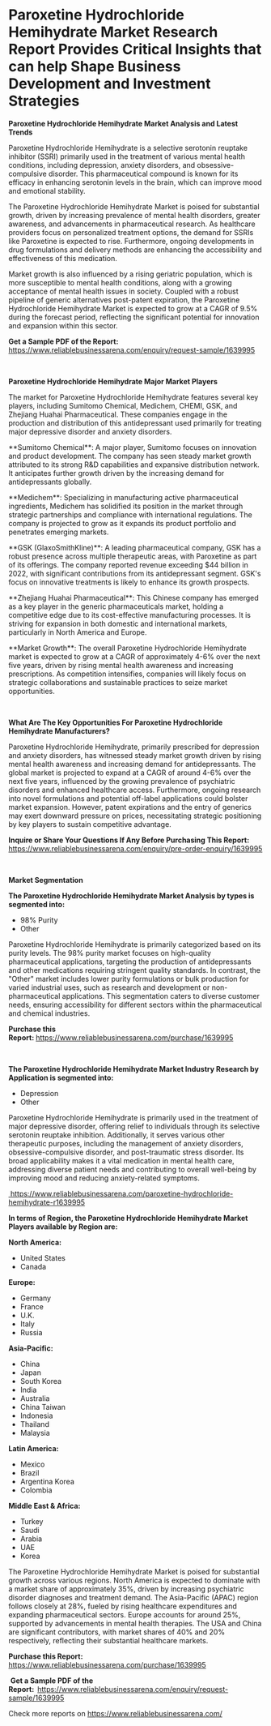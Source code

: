 <p><h1>Paroxetine Hydrochloride Hemihydrate Market Research Report Provides Critical Insights that can help Shape Business Development and Investment Strategies</h1></p><p><strong>Paroxetine Hydrochloride Hemihydrate Market Analysis and Latest Trends</strong></p>
<p><p>Paroxetine Hydrochloride Hemihydrate is a selective serotonin reuptake inhibitor (SSRI) primarily used in the treatment of various mental health conditions, including depression, anxiety disorders, and obsessive-compulsive disorder. This pharmaceutical compound is known for its efficacy in enhancing serotonin levels in the brain, which can improve mood and emotional stability.</p><p>The Paroxetine Hydrochloride Hemihydrate Market is poised for substantial growth, driven by increasing prevalence of mental health disorders, greater awareness, and advancements in pharmaceutical research. As healthcare providers focus on personalized treatment options, the demand for SSRIs like Paroxetine is expected to rise. Furthermore, ongoing developments in drug formulations and delivery methods are enhancing the accessibility and effectiveness of this medication.</p><p>Market growth is also influenced by a rising geriatric population, which is more susceptible to mental health conditions, along with a growing acceptance of mental health issues in society. Coupled with a robust pipeline of generic alternatives post-patent expiration, the Paroxetine Hydrochloride Hemihydrate Market is expected to grow at a CAGR of 9.5% during the forecast period, reflecting the significant potential for innovation and expansion within this sector.</p></p>
<p><strong>Get a Sample PDF of the Report:&nbsp;</strong> <a href="https://www.reliablebusinessarena.com/enquiry/request-sample/1639995?utm_campaign=1766&utm_medium=2&utm_source=Github&utm_content=ia&utm_term=31012025&utm_id=paroxetine-hydrochloride-hemihydrate">https://www.reliablebusinessarena.com/enquiry/request-sample/1639995</a></p>
<p>&nbsp;</p>
<p><strong>Paroxetine Hydrochloride Hemihydrate Major Market Players</strong></p>
<p><p>The market for Paroxetine Hydrochloride Hemihydrate features several key players, including Sumitomo Chemical, Medichem, CHEMI, GSK, and Zhejiang Huahai Pharmaceutical. These companies engage in the production and distribution of this antidepressant used primarily for treating major depressive disorder and anxiety disorders.</p><p>**Sumitomo Chemical**: A major player, Sumitomo focuses on innovation and product development. The company has seen steady market growth attributed to its strong R&D capabilities and expansive distribution network. It anticipates further growth driven by the increasing demand for antidepressants globally.</p><p>**Medichem**: Specializing in manufacturing active pharmaceutical ingredients, Medichem has solidified its position in the market through strategic partnerships and compliance with international regulations. The company is projected to grow as it expands its product portfolio and penetrates emerging markets.</p><p>**GSK (GlaxoSmithKline)**: A leading pharmaceutical company, GSK has a robust presence across multiple therapeutic areas, with Paroxetine as part of its offerings. The company reported revenue exceeding $44 billion in 2022, with significant contributions from its antidepressant segment. GSK's focus on innovative treatments is likely to enhance its growth prospects.</p><p>**Zhejiang Huahai Pharmaceutical**: This Chinese company has emerged as a key player in the generic pharmaceuticals market, holding a competitive edge due to its cost-effective manufacturing processes. It is striving for expansion in both domestic and international markets, particularly in North America and Europe.</p><p>**Market Growth**: The overall Paroxetine Hydrochloride Hemihydrate market is expected to grow at a CAGR of approximately 4-6% over the next five years, driven by rising mental health awareness and increasing prescriptions. As competition intensifies, companies will likely focus on strategic collaborations and sustainable practices to seize market opportunities.</p></p>
<p>&nbsp;</p>
<p><strong>What Are The Key Opportunities For Paroxetine Hydrochloride Hemihydrate Manufacturers?</strong></p>
<p><p>Paroxetine Hydrochloride Hemihydrate, primarily prescribed for depression and anxiety disorders, has witnessed steady market growth driven by rising mental health awareness and increasing demand for antidepressants. The global market is projected to expand at a CAGR of around 4-6% over the next five years, influenced by the growing prevalence of psychiatric disorders and enhanced healthcare access. Furthermore, ongoing research into novel formulations and potential off-label applications could bolster market expansion. However, patent expirations and the entry of generics may exert downward pressure on prices, necessitating strategic positioning by key players to sustain competitive advantage.</p></p>
<p><strong>Inquire or Share Your Questions If Any Before Purchasing This Report:</strong> <a href="https://www.reliablebusinessarena.com/enquiry/pre-order-enquiry/1639995?utm_campaign=1766&utm_medium=2&utm_source=Github&utm_content=ia&utm_term=31012025&utm_id=paroxetine-hydrochloride-hemihydrate">https://www.reliablebusinessarena.com/enquiry/pre-order-enquiry/1639995</a></p>
<p>&nbsp;</p>
<p><strong>Market Segmentation</strong></p>
<p><strong>The Paroxetine Hydrochloride Hemihydrate Market Analysis by types is segmented into:</strong></p>
<p><ul><li>98% Purity</li><li>Other</li></ul></p>
<p><p>Paroxetine Hydrochloride Hemihydrate is primarily categorized based on its purity levels. The 98% purity market focuses on high-quality pharmaceutical applications, targeting the production of antidepressants and other medications requiring stringent quality standards. In contrast, the "Other" market includes lower purity formulations or bulk production for varied industrial uses, such as research and development or non-pharmaceutical applications. This segmentation caters to diverse customer needs, ensuring accessibility for different sectors within the pharmaceutical and chemical industries.</p></p>
<p><strong>Purchase this Report:&nbsp;</strong><a href="https://www.reliablebusinessarena.com/purchase/1639995?utm_campaign=1766&utm_medium=2&utm_source=Github&utm_content=ia&utm_term=31012025&utm_id=paroxetine-hydrochloride-hemihydrate">https://www.reliablebusinessarena.com/purchase/1639995</a></p>
<p>&nbsp;</p>
<p><strong>The Paroxetine Hydrochloride Hemihydrate Market Industry Research by Application is segmented into:</strong></p>
<p><ul><li>Depression</li><li>Other</li></ul></p>
<p><p>Paroxetine Hydrochloride Hemihydrate is primarily used in the treatment of major depressive disorder, offering relief to individuals through its selective serotonin reuptake inhibition. Additionally, it serves various other therapeutic purposes, including the management of anxiety disorders, obsessive-compulsive disorder, and post-traumatic stress disorder. Its broad applicability makes it a vital medication in mental health care, addressing diverse patient needs and contributing to overall well-being by improving mood and reducing anxiety-related symptoms.</p></p>
<p><a href="https://www.reliablebusinessarena.com/paroxetine-hydrochloride-hemihydrate-r1639995?utm_campaign=1766&utm_medium=2&utm_source=Github&utm_content=ia&utm_term=31012025&utm_id=paroxetine-hydrochloride-hemihydrate">&nbsp;https://www.reliablebusinessarena.com/paroxetine-hydrochloride-hemihydrate-r1639995</a></p>
<p><strong>In terms of Region, the Paroxetine Hydrochloride Hemihydrate Market Players available by Region are:</strong></p>
<p>
    <p> <strong> North America: </strong>
        <ul>
            <li>United States</li>
            <li>Canada</li>
        </ul>
        </p> 
    <p> <strong> Europe: </strong>
        <ul>
            <li>Germany</li>
            <li>France</li>
            <li>U.K.</li>
            <li>Italy</li>
            <li>Russia</li>
        </ul>
        </p> 
    <p> <strong> Asia-Pacific: </strong>
        <ul>
            <li>China</li>
            <li>Japan</li>
            <li>South Korea</li>
            <li>India</li>
            <li>Australia</li>
            <li>China Taiwan</li>
            <li>Indonesia</li>
            <li>Thailand</li>
            <li>Malaysia</li>
        </ul>
        </p> 
    <p> <strong> Latin America: </strong>
        <ul>
            <li>Mexico</li>
            <li>Brazil</li>
            <li>Argentina Korea</li>
            <li>Colombia</li>
        </ul>
        </p> 
    <p> <strong> Middle East & Africa: </strong>
        <ul>
            <li>Turkey</li>
            <li>Saudi</li>
            <li>Arabia</li>
            <li>UAE</li>
            <li>Korea</li>
        </ul>
    </p>
    </p>
<p><p>The Paroxetine Hydrochloride Hemihydrate Market is poised for substantial growth across various regions. North America is expected to dominate with a market share of approximately 35%, driven by increasing psychiatric disorder diagnoses and treatment demand. The Asia-Pacific (APAC) region follows closely at 28%, fueled by rising healthcare expenditures and expanding pharmaceutical sectors. Europe accounts for around 25%, supported by advancements in mental health therapies. The USA and China are significant contributors, with market shares of 40% and 20% respectively, reflecting their substantial healthcare markets.</p></p>
<p><strong>Purchase this Report: </strong><a href="https://www.reliablebusinessarena.com/purchase/1639995?utm_campaign=1766&utm_medium=2&utm_source=Github&utm_content=ia&utm_term=31012025&utm_id=paroxetine-hydrochloride-hemihydrate">https://www.reliablebusinessarena.com/purchase/1639995</a></p>
<p>&nbsp;<strong>Get a Sample PDF of the Report:&nbsp;&nbsp;</strong><a href="https://www.reliablebusinessarena.com/enquiry/request-sample/1639995?utm_campaign=1766&utm_medium=2&utm_source=Github&utm_content=ia&utm_term=31012025&utm_id=paroxetine-hydrochloride-hemihydrate">https://www.reliablebusinessarena.com/enquiry/request-sample/1639995</a></p>
<p><strong></strong></p>
<p>Check more reports on <a href="https://www.reliablebusinessarena.com/?utm_campaign=1766&utm_medium=2&utm_source=Github&utm_content=ia&utm_term=31012025&utm_id=paroxetine-hydrochloride-hemihydrate">https://www.reliablebusinessarena.com/</a></p>